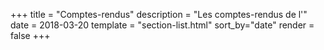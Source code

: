 +++
title = "Comptes-rendus"
description = "Les comptes-rendus de l'"
date = 2018-03-20
template = "section-list.html"
sort_by="date"
render = false
+++
